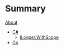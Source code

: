 # Summary

[About](./README.md)

- [C#](csharp/README.md)
  - [ILogger.WithScope](csharp/ilogger-withscope.md)
- [Go](golang/README.md)
